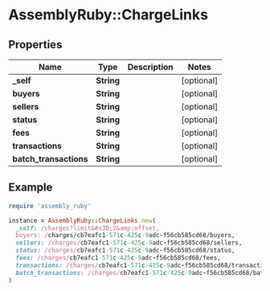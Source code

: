 # AssemblyRuby::ChargeLinks

## Properties

| Name | Type | Description | Notes |
| ---- | ---- | ----------- | ----- |
| **_self** | **String** |  | [optional] |
| **buyers** | **String** |  | [optional] |
| **sellers** | **String** |  | [optional] |
| **status** | **String** |  | [optional] |
| **fees** | **String** |  | [optional] |
| **transactions** | **String** |  | [optional] |
| **batch_transactions** | **String** |  | [optional] |

## Example

```ruby
require 'assembly_ruby'

instance = AssemblyRuby::ChargeLinks.new(
  _self: /charges?limit&#x3D;2&amp;offset,
  buyers: /charges/cb7eafc1-571c-425c-9adc-f56cb585cd68/buyers,
  sellers: /charges/cb7eafc1-571c-425c-9adc-f56cb585cd68/sellers,
  status: /charges/cb7eafc1-571c-425c-9adc-f56cb585cd68/status,
  fees: /charges/cb7eafc1-571c-425c-9adc-f56cb585cd68/fees,
  transactions: /charges/cb7eafc1-571c-425c-9adc-f56cb585cd68/transactions,
  batch_transactions: /charges/cb7eafc1-571c-425c-9adc-f56cb585cd68/batch_transactions
)
```


